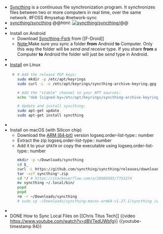 - [Syncthing](https://syncthing.net/) is a continuous file synchronization program. It synchronizes files between two or more computers in real time, over the same network. #FOSS #mysetup #network-sync
- [syncthing/syncthing](https://github.com/syncthing/syncthing)
  @@html: <a href="https://github.com/syncthing/syncthing/"><img src="https://github-readme-stats-astronomer.vercel.app/api/pin/?username=syncthing&repo=syncthing&theme=tokyonight" alt="syncthing/syncthing/"/></a>@@
-
- Install on Android
	- Download [Syncthing-Fork](https://f-droid.org/repository/browse/?fdid=com.github.catfriend1.syncthingandroid) from [[F-Droid]]
	- <ins>Note:</ins>Make sure you sync a folder **from** Android **to** Computer. Only this way the folder will be *send and receive* type. If you share **from** a Computer **to** Android the folder will just be *send* type in Android.
-
- [Install](https://apt.syncthing.net/) on Linux
	- ```bash
	  # Add the release PGP keys:
	  sudo mkdir -p /etc/apt/keyrings
	  sudo curl -L -o /etc/apt/keyrings/syncthing-archive-keyring.gpg https://syncthing.net/release-key.gpg
	  
	  # Add the "stable" channel to your APT sources:
	  echo "deb [signed-by=/etc/apt/keyrings/syncthing-archive-keyring.gpg] https://apt.syncthing.net/ syncthing stable" | sudo tee /etc/apt/sources.list.d/syncthing.list
	  
	  # Update and install syncthing:
	  sudo apt-get update
	  sudo apt-get install syncthing
	  ```
-
- Install on macOS (with Silicon chip)
	- Download the [ARM (64‑bit)](https://github.com/syncthing/syncthing/releases/download/v1.27.1/syncthing-macos-arm64-v1.27.1.zip) version
	  logseq.order-list-type:: number
	- Extract the zip
	  logseq.order-list-type:: number
	- Add it to your `$PATH` or copy the executable using
	  logseq.order-list-type:: number
	  ```bash
	  mkdir -p ~/Downloads/syncthing
	  cd $_
	  curl -L https://github.com/syncthing/syncthing/releases/download/v1.27.2/syncthing-macos-arm64-v1.27.2.zip --output "syncthing-macos-arm64-v1.27.2.zip"
	  tar -xzf syncthing*.zip
	  cd */ # https://stackoverflow.com/a/28980505/7753274
	  mv syncthing ~/.local/bin/
	  popd
	  popd
	  rm -r ~/Downloads/syncthing
	  # sudo cp ~/Downloads/syncthing-macos-arm64-v1.27.1/syncthing /usr/local/bin/syncthing
	  ```
-
- DONE How to Sync Local Files on [[Chris Titus Tech]]
  {{video https://www.youtube.com/watch?v=dBVTedUWbfg}}
  {{youtube-timestamp 94}}